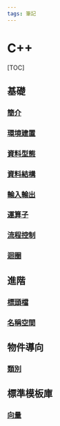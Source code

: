 ```yaml
---
tags: 筆記
---
```


# C++

[TOC]

## 基礎

### [簡介](簡介.md)

### [環境建置](環境建置.md)

### [資料型態](資料型態.md)

### [資料結構](資料結構.md)
 
### [輸入輸出](輸入輸出.md)

### [運算子](運算子.md)

### [流程控制](流程控制.md)

### [迴圈](迴圈.md)

## 進階

### [標頭檔](標頭檔.md)

### [名稱空間](名稱空間.md)

## 物件導向

### [類別]()

## 標準模板庫

### [向量](標準模板庫/向量.md)